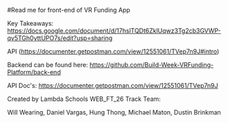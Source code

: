 #Read me for front-end of VR Funding App

Key Takeaways: https://docs.google.com/document/d/17hslTQDt6ZklUqwz3Tg2cb3GVWP-qv5TGh0yttUPO7s/edit?usp=sharing

API
(https://documenter.getpostman.com/view/12551061/TVep7n9J#intro)

Backend can be found here: https://github.com/Build-Week-VRFunding-Platform/back-end

API Doc's: https://documenter.getpostman.com/view/12551061/TVep7n9J

Created by Lambda Schools WEB_FT_26 Track Team:

Will Wearing,
Daniel Vargas,
Hung Thong,
Michael Maton,
Dustin Brinkman
